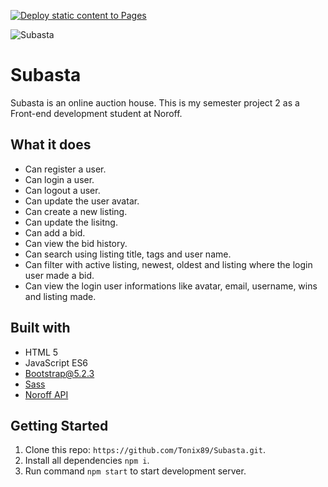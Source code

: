 [![Deploy static content to Pages](https://github.com/Tonix89/Subasta/actions/workflows/static.yml/badge.svg)](https://github.com/Tonix89/Subasta/actions/workflows/static.yml)

![Subasta](https://github.com/Tonix89/Subasta/assets/100238552/c422d17d-cdcd-4f50-a9ad-d5e4ebb00867)
# Subasta
Subasta is an online auction house. This is my semester project 2 as a Front-end development student at Noroff.

## What it does
 - Can register a user.
 - Can login a user.
 - Can logout a user.
 - Can update the user avatar.
 - Can create a new listing.
 - Can update the lisitng.
 - Can add a bid.
 - Can view the bid history.
 - Can search using listing title, tags and user name.
 - Can filter with active listing, newest, oldest and listing where the login user made a bid.
 - Can view the login user informations like avatar, email, username, wins and listing made.

## Built with
 - HTML 5
 - JavaScript ES6
 - [Bootstrap@5.2.3](https://getbootstrap.com/)
 - [Sass](https://sass-lang.com/)
 - [Noroff API](https://docs.noroff.dev/auctionhouse-endpoints/authentication)

## Getting Started

  1. Clone this repo: ```https://github.com/Tonix89/Subasta.git```.
  2. Install all dependencies ```npm i```.
  3. Run command ```npm start``` to start development server.
